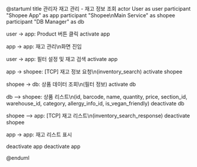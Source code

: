 @startuml
title 관리자 재고 관리 - 재고 정보 조회
actor User as user
participant "Shopee App" as app
participant "Shopee\nMain Service" as shopee
participant "DB Manager" as db

user -> app: Product 버튼 클릭
activate app

app -> app: 재고 관리\n화면 진입

user -> app: 필터 설정 및 재고 검색
activate app

app -> shopee: [TCP] 재고 정보 요청\n(inventory_search)
activate shopee

shopee -> db: 상품 데이터 조회\n(필터 정보)
activate db

db --> shopee: 상품 리스트\n(id, barcode, name, quantity, price, section_id, warehouse_id, category, allergy_info_id, is_vegan_friendly)
deactivate db

shopee --> app: [TCP] 재고 리스트\n(inventory_search_response)
deactivate shopee

app -> app: 재고 리스트 표시

deactivate app
deactivate app

@enduml